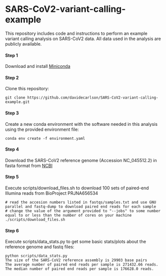 # SARS-CoV2-variant-calling-example

This repository includes code and instructions to perform an example variant calling analysis on SARS-CoV2 data. All data used in the analysis are publicly available.

#### Step 1
Download and install [Miniconda](https://docs.conda.io/en/latest/miniconda.html)

#### Step 2
Clone this repository:
```
git clone https://github.com/davidecarlson/SARS-CoV2-variant-calling-example.git
```

#### Step 3
Create a new conda environment with the software needed in this analysis using the provided environment file:
```
conda env create -f environment.yaml
````

#### Step 4
Download the SARS-CoV2 reference genome (Accession NC_045512.2) in fasta format from [NCBI](https://www.ncbi.nlm.nih.gov/nuccore/NC_045512.2?report=fasta)

#### Step 5
Execute scripts/download_files.sh to download 100 sets of paired-end Illumina reads from BioProject PRJNA656534
```
# read the accesion numbers listed in fastqs/samples.txt and use GNU parallel and fastq-dump to download paired end reads for each sample
# change the value of the argument provided to "--jobs" to some number equal to or less than the number of cores on your machine
./scripts/download_files.sh
```

#### Step 6
Execute scripts/data_stats.py to get some basic stats/plots about the reference genome and fastq files:
```
python scripts/data_stats.py
The size of the SARS-CoV2 reference assembly is 29903 base pairs
The average number of paired end reads per sample is 271432.66 reads.
The median number of paired end reads per sample is 176628.0 reads.
```
